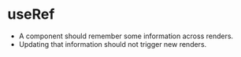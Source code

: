 # useRef

- A component should remember some information across renders.
- Updating that information should not trigger new renders.
